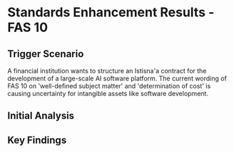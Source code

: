 # Standards Enhancement Results - FAS 10

## Trigger Scenario

A financial institution wants to structure an Istisna'a contract for the development 
                              of a large-scale AI software platform. The current wording of FAS 10 on 'well-defined 
                              subject matter' and 'determination of cost' is causing uncertainty for intangible assets 
                              like software development.

## Initial Analysis



## Key Findings

